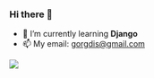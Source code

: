 ### Hi there 👋

- 🌱 I’m currently learning **Django**
- 📫 My email: gorgdis@gmail.com

<img src = "https://github-readme-stats.vercel.app/api/top-langs/?username=abolphazl&layout=compact">
